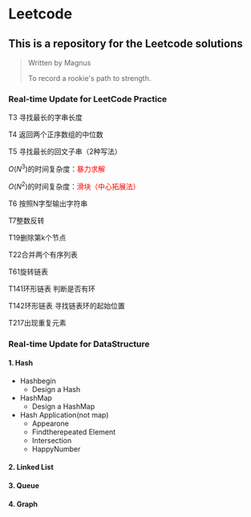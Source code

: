 # Leetcode
## This is a repository for the Leetcode solutions

> Written by Magnus
>
> To record a rookie's path to strength.

### Real-time Update for LeetCode Practice
T3 寻找最长的字串长度

T4 返回两个正序数组的中位数

T5 寻找最长的回文子串（2种写法）

$O(N^3)$的时间复杂度：<font color=red>暴力求解</font>

$O(N^2)$的时间复杂度：<font color=red>滑块（中心拓展法）</font>   

T6 按照N字型输出字符串

T7整数反转

T19删除第k个节点

T22合并两个有序列表

T61旋转链表

T141环形链表 判断是否有环

T142环形链表 寻找链表环的起始位置

T217出现重复元素
### Real-time Update for DataStructure
#### 1. Hash
*   Hashbegin
    *   Design a Hash
*   HashMap
    *   Design a HashMap
*   Hash Application(not map)
    *   Appearone
    *   Findtherepeated Element
    *   Intersection
    *   HappyNumber
#### 2. Linked List
#### 3. Queue
#### 4. Graph